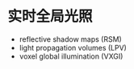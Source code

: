 # 实时全局光照

- reflective shadow maps (RSM)
- light propagation volumes (LPV)
- voxel global illumination (VXGI)